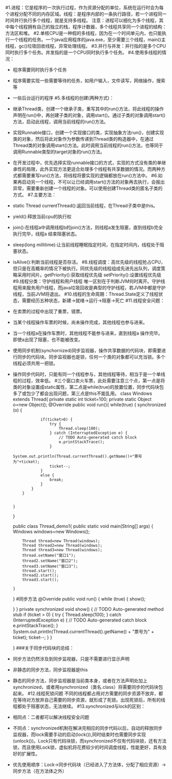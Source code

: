 #1.进程：它是程序的一次执行过程，作为资源分配的单位，系统在运行时会为每个进程分配不同的内存区域。线程：是程序内部的一条执行路径，若一个进程同一时间并行执行多个线程，就是支持多线程。
注意：进程可以细化为多个线程，其中每个线程拥有自己的独立的栈，程序计数器，多个线程共享同一个进程的结构：方法区和堆。
#2.单核CPU是一种假的多线程，因为在一个时间单元内，也只能执行一个线程的任务。一个java应用程序的java.exe，至少需要三个线程，main()主线程，gc()垃圾回收线程，异常处理线程。
#3.并行与并发：并行指的是多个CPU同时执行多个任务。并发指的是一个CPU同时执行多个任务。
#4.使用多线程的情况：
*	程序需要同时执行多个任务
*	程序需要实现一些需要等待的任务，如用户输入，文件读写，网络操作，搜索等
*	一些后台运行的程序
#5.多线程的创建(两种方式)：
*	继承Thread类，创建一个继承子类，重写其中的run()方法，将此线程的操作声明在run()中，再创建子类的对象，调用start()。通过子类的对象调用start()方法，启动此线程，调用当前线程的run()方法。
*	实现Runnable接口，创建一个实现接口的类，实现抽象方法run()，创建实现类的对象，然后将此对象作为参数传递到Thread类的构造器中，在通过Thread类的对象调用start()方法。此时调用当前线程的run()方法，也等同于调用Runnable类型的target对象的run()方法。
*	在开发过程中，优先选择实现runnable接口的方式，实现的方式没有类的单继承性的局限，此外实现方法更适合处理多个线程有共享数据的情况。而两种方式都需要重写run()方法，将线程将要实现的逻辑都放在run()方法中。
#6.如果再启动另一个线程，不可以让已经调用start()方法的对象再去执行，会报出异常，需要重新创建一个线程的对象。可以使用创建Thread类的匿名子类的方式。
#7.主要方法：
*	static Thread currentThread():返回当前线程，在Thread子类中是this。
*	yield():释放当前cpu的执行权
*	join():在线程a中调用线程b的join()方法，则线程a发生阻塞，直到线程b完全执行完毕，线程a 结束阻塞状态。
*	sleep(long millitime):让当前线程睡眠指定时间，在指定时间内，线程处于阻塞状态。
*	isAlive():判断当前线程是否存活。
#8.线程调度：高优先级的线程抢占CPU，但只是在高概率的情况下被执行。同优先级的线程组成先进先出队列，调度策略采用时间片。getPriority():获取线程优先级  setPriority():设置线程优先级
#9.线程分类：守护线程和用户线程 唯一区别在于判断JVM何时离开。守护线程用来服务用户线程，而java垃圾回收是典型的守护线程，若JVM中都是守护线程，当前JVM将退出。
#10.线程的生命周期：Thread.State定义了线程状态，需要经历五种状态，新建->就绪->运行->阻塞->死亡
#11.线程安全问题：
*	在卖票的过程中出现了重票，错票。
*	当某个线程操作车票的时候，尚未操作完成，其他线程也参与进来。
*	当一个线程a在操作车票时，其他线程不能参与进来，直到线程a 操作完毕。即使a出现了阻塞，也不能被改变。
*	使用同步机制(synchornized)同步监视器，操作共享数据的代码块，即需要进行同步的代码块。同步监视器也是锁，任何一个类的对象都可以充当锁。多个线程必须共用一把锁。
*	操作同步代码时，只能有同一个线程参与，其他线程等待，相当于是一个单线程的过程，效率低。
#三个窗口卖火车票，此处需要注意三个点，第一点是将类的对象设置成static属性，第二点是while(true)的放置位置，同步代码块包多了或包少了都会出现问题，第三点是this不能乱用。
	class Windows extends Thread{
		private static int ticket=100;
		private static Object o=new Object();
		@Override
		public void run(){
			while(true) {
			synchronized (o) {
				
					if(ticket>0) {
						try {
							Thread.sleep(100);
						} catch (InterruptedException e) {
							// TODO Auto-generated catch block
							e.printStackTrace();
						}
						System.out.println(Thread.currentThread().getName()+"票号为"+ticket);
						ticket--;
					}
					else {
						break;
					}
				}
			}
			
			
		}
	}


	public class Thread_demo1{
		public static void main(String[] args) {
			Windows windows=new Windows();
			
			Thread thread=new Thread(windows);
			Thread thread2=new Thread(windows);
			Thread thread3=new Thread(windows);
			thread.setName("窗口1");
			thread2.setName("窗口2");
			thread3.setName("窗口3");
			thread.start();
			thread2.start();
			thread3.start();
			
		}
	}
#同步方法
	@Override
	public void run() {
		while (true) {
		show();

	}
	}
	private synchronized void show() {
		// TODO Auto-generated method stub
				if (ticket > 0) {
					try {
						Thread.sleep(100);
					} catch (InterruptedException e) {
						// TODO Auto-generated catch block
						e.printStackTrace();
					}
					System.out.println(Thread.currentThread().getName() + "票号为" + ticket);
					ticket--;
				} 
		}
	
	}
###关于同步代码块的总结：
*	同步方法仍然涉及到同步监视器，只是不需要进行显示声明
*	非静态的同步方法，同步监视器是this
*	静态的同步方法，同步监视器是当前类本身，或者在方法声明处加上synchronized，或者用synchronized（类名.class）将需要同步的代码块包起来。
#12.线程死锁问题
不同的线程都占用对方需要的同步资源不放弃，都在等待对方放弃自己需要的同步资源，就形成了死锁。出现死锁后，所有的线程都处于阻塞状态，无法继续。
#13.synchronized与lock的区别：
*	相同点：二者都可以解决线程安全问题
*	不同点：synchronized机制在解决完相应的同步代码以后，自动的释放同步监视器，而lock需要手动的启动(lock()),同时结束时也需要同步实现(unlock())。Lock只有代码块锁，而synchronized不仅有代码块锁，还有方法锁，而且使用Lock锁，虚拟机将花费较少的时间调度线程，性能更好，具有良好的扩展性。
*	优先使用顺序：Lock->同步代码块（已经进入了方法体，分配了相应资源）->同步方法（在方法体之外）
